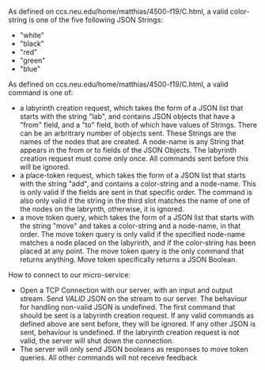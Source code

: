 
As defined on ccs.neu.edu/home/matthias/4500-f19/C.html, a valid color-string
is one of the five following JSON Strings:
  - "white"
  - "black"
  - "red"
  - "green"
  - "blue"


As defined on ccs.neu.edu/home/matthias/4500-f19/C.html, a valid command
is one of:

  - a labyrinth creation request, which takes the form of a JSON list that
    starts with the string "lab", and contains JSON objects that have a
    "from" field, and a "to" field, both of which have values of Strings.
    There can be an arbritrary number of objects sent.
    These Strings are the names of the nodes that are created.
    A node-name is any String that appears in the from or to fields of the
    JSON Objects.
    The labyrinth creation request must come only once. All commands sent 
    before this will be ignored.
  - a place-token request, which takes the form of a JSON list that starts
    with the string "add", and contains a color-string and a node-name.
    This is only valid if the fields are sent in that specific order.
    The command is also only valid if the string in the third slot matches
    the name of one of the nodes on the labrynth, otherwise, it is ignored.  
  - a move token query, which takes the form of a JSON list that starts with
    the string "move" and takes a color-string and a node-name, in that order.
    The move token query is only valid if the specified node-name matches a
    node placed on the labyrinth, and if the color-string has been placed
    at any point. The move token query is the only command that returns
    anything. Move token specifically returns a JSON Boolean.


How to connect to our micro-service:
  - Open a TCP Connection with our server, with an input and output stream.
    Send *VALID* JSON on the stream to our server. The behaviour for
    handling non-valid JSON is undefined. The first command that should be
    sent is a labyrinth creation request. If any valid commands as defined
    above are sent before, they will be ignored. If any other JSON is sent,
    behaviour is undefined. If the labryinth creation request is not valid,
    the server will shut down the connection. 
  - The server will only send JSON booleans as responses to move token
    queries. All other commands will not receive feedback 
